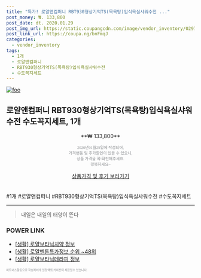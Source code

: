 ```yaml
--- 
title: "특가! 로얄앤컴퍼니 RBT930형상기억TS(목욕탕)입식욕실샤워수전 ..." 
post_money: ₩. 133,800 
post_date: dt. 2020.01.29 
post_img_url: https://static.coupangcdn.com/image/vendor_inventory/0297/950b4cab9e18304bf017cfda7f70b10d26bf14513ab69b56fb5ebeca7417.jpg 
post_link_url: https://coupa.ng/bnFmqJ 
categories: 
  - vendor_inventory 
tags: 
  - 1개 
  - 로얄앤컴퍼니 
  - RBT930형상기억TS(목욕탕)입식욕실샤워수전 
  - 수도꼭지세트 
--- 
```

[![foo](https://static.coupangcdn.com/image/vendor_inventory/0297/950b4cab9e18304bf017cfda7f70b10d26bf14513ab69b56fb5ebeca7417.jpg)](https://coupa.ng/bnFmqJ) 

## 로얄앤컴퍼니 RBT930형상기억TS(목욕탕)입식욕실샤워수전 수도꼭지세트, 1개 
<p style="text-align: center;">**₩ 133,800**</p> 
<p style="text-align: center;"><span style="color: #898c8f; font-family: Georgia,Times,serif; font-size: 0.75em;">2020년01월29일에 작성되어, <br>가격변동 및 추가할인이 있을 수 있으니,<br> 상품 가격을 꼭!확인해주세요.<br>행복하세요~</span> 
</p>	 
<div markdown="0" style="text-align: center;"><a href="https://coupa.ng/bnFmqJ" class="btn btn--success">상품가격 및 후기 보러가기</a></div> 
<br><br> 
  #1개 #로얄앤컴퍼니 #RBT930형상기억TS(목욕탕)입식욕실샤워수전 #수도꼭지세트 
<hr> 

> 내일은 내일의 태양이 뜬다 


### POWER LINK

* <a href="https://blog.naver.com/fasyy4321/221762672015" target="_blank"> [생활] 로얄보타닉치약 정보 </a>
* <a href="https://blog.naver.com/fasyy4321/221774078605" target="_blank"> [생활] 로얄벤톤특가정보 순위 ~48위</a>
* <a href="https://blog.naver.com/fasyy4321/221762741642" target="_blank"> [생활] 로얄보타닉테라피 정보 </a>

<span style="color: #898c8f; font-family: Georgia,Times,serif; font-size: 0.55em;">파트너스활동으로 작성자에게 일정액의 커미션이 제공될수 있습니다.</span> 
